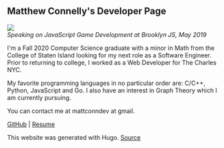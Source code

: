 ## Matthew Connelly's Developer Page

![](/images/me.png)  
_Speaking on JavaScript Game Development at Brooklyn JS, May 2019_

I'm a Fall 2020 Computer Science graduate with a minor in Math from the College of Staten Island looking for my next role as a Software Engineer. Prior to returning to college, I worked as a Web Developer for The Charles NYC.

My favorite programming languages in no particular order are: C/C++, Python, JavaScript and Go. I also have an interest in Graph Theory which I am currently pursuing.

You can contact me at mattconndev at gmail.

[GitHub](https://github.com/mattConn) | [Resume](https://docs.google.com/document/d/1xpLTFJak9plpU-bo0I6GRmdDIijkfauvG1_zgg2dopc)

This website was generated with Hugo. [Source](https://github.com/mattConn/mattconndev)